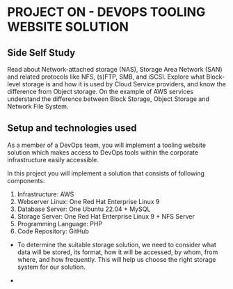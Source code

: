 # PROJECT ON - DEVOPS TOOLING WEBSITE SOLUTION

## Side Self Study
Read about Network-attached storage (NAS), Storage Area Network (SAN) and related protocols like NFS, (s)FTP, SMB, and iSCSI. 
Explore what Block-level storage is and how it is used by Cloud Service providers, and know the difference from Object storage.
On the example of AWS services understand the difference between Block Storage, Object Storage and Network File System.

## Setup and technologies used
As a member of a DevOps team, you will implement a tooling website solution which makes access to DevOps tools within the corporate infrastructure easily accessible.

In this project you will implement a solution that consists of following components:
1.	Infrastructure: AWS
2.	Webserver Linux: One Red Hat Enterprise Linux 9
3.	Database Server: One Ubuntu 22.04 + MySQL
4.	Storage Server: One Red Hat Enterprise Linux 9 + NFS Server
5.	Programming Language: PHP
6.	Code Repository: GitHub

- To determine the suitable storage solution, we need to consider what data will be stored, its format, how it will be accessed, by whom, from where, and how frequently. This will help us choose the right storage system for our solution.

- 
